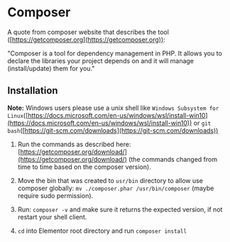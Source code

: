# Composer

A quote from composer website that describes the tool ([https://getcomposer.org](https://getcomposer.org)):

"Composer is a tool for dependency management in PHP. It allows you to declare the libraries your project depends on and it will manage (install/update) them for you."

## Installation

**Note:** Windows users please use a unix shell like `Windows Subsystem for Linux`([https://docs.microsoft.com/en-us/windows/wsl/install-win10](https://docs.microsoft.com/en-us/windows/wsl/install-win10)) or `git bash`([https://git-scm.com/downloads](https://git-scm.com/downloads))

1. Run the commands as described here: [https://getcomposer.org/download/](https://getcomposer.org/download/) (the commands changed from time to time based on the composer version).

2. Move the bin that was created to `usr/bin` directory to allow use composer globally: `mv ./composer.phar /usr/bin/composer` (maybe require sudo permission).

3. Run: `composer -v` and make sure it returns the expected version, if not restart your shell client.

4. `cd` into Elementor root directory and run `composer install`

 
